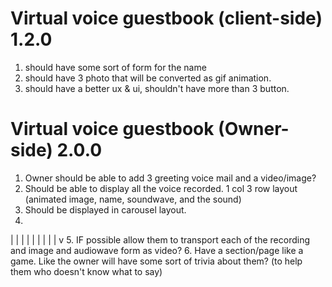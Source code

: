 # Virtual voice guestbook (client-side) 1.2.0
1. should have some sort of form for the name 
2. should have 3 photo that will be converted as gif animation. 
3. should have a better ux & ui, shouldn't have more than 3 button. 

# Virtual voice guestbook (Owner-side) 2.0.0
1. Owner should be able to add 3 greeting voice mail and a video/image? 
2. Should be able to display all the voice recorded. 1 col 3 row layout (animated image, name, soundwave, and the sound)
3. Should be displayed in carousel layout. 
4. 

|
|
|
|
|
|
|
|
|
v
5. IF possible allow them to transport each of the recording and image and audiowave form as video?
6. Have a section/page like a game. Like the owner will have some sort of trivia about them? (to help them who doesn't know what to say)     